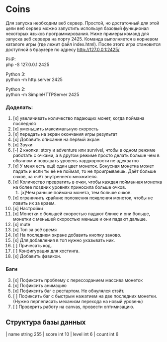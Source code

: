 # Coins

Для запуска необходим веб сервер. Простой, но достаточный для этой цели веб сервер можно запустить используя базовый функционал некоторых языков программирования. Ниже примеры команд для запуска веб сервера на порту 2425. Команда выполняется в корневом каталоге игры (где лежит файл index.html). После этого игра становится доступной в браузере по адресу http://127.0.0.1:2425/

PHP:  
php -S 127.0.0.1:2425

Python 3:  
python -m http.server 2425

Python 2:  
python -m SimpleHTTPServer 2425

### Доделать:

1.  [x] увеличивать количество падающих монет, когда поймана последняя
2.  [x] уменьшить максимальную скорость
3.  [x] передать на экран окончания игры результат
4.  [x] Добавить описание на первый экран
5.  [x] Звуки
6.  [-] 2 кнопки: story и adventure или survivel, чтобы в одном режиме работать с очками, а в другом режиме просто делать больше чем в обычном и повышать уровень хардкорности не адекватно
7.  [x] У меня есть ещё один цвет монеток. Бонусная монетка может падать и если ты её не поймал, то не проигрываешь. Даёт больше очков, за счёт внутреннего множителя.
8.  [x] Количество превратить в очки, чтобы каждая пойманная монетка на более поздних уровнях приносила больше очков.
    1. [x]Чем раньше поймана монета, тем больше очков.
9.  [x] ограничить крайние положения появления монеток, чтобы не ловить их за краем.
10. [x] Настройки
11. [x] Монетки с большей скоростью падают ближе и они больше, монетки с меньшей скоростью меньше и они падают дальше.
12. [x] mute
13. [x] Топ за всё время
14. [x] На последнем экране добавить кнопку заново.
15. [x] Для добавления в топ нужно указывать ник.
16. [ ] Причесать код.
17. [ ] Конфигурация для хостинга.
18. [x] Добавить фавикон.

### Баги

3.  [x] Пофиксить проблему с пересозданием массива монеток
4.  [x] Пофиксить анимацию
5.  [x] Пофиксить баг с рестартом. Не обнулялся стэйт.
6.  [ ] Пофиксить баг с быстрым нажатием на две последних монетки. (Нужно перпеписать механизм перехода на новый уровень)
7.  [ ] Проверить работу на canvas, провести оптимизацию.

## Структура базы данных

| name string 255
| score int 10
| level int 6
| count int 6
